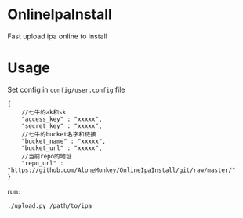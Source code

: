 # OnlineIpaInstall
Fast upload ipa online to install

# Usage

Set config in `config/user.config` file

```
{
    //七牛的ak和sk
	"access_key" : "xxxxx",   
	"secret_key" : "xxxxx",
    //七牛的bucket名字和链接
	"bucket_name" : "xxxxx",
	"bucket_url" : "xxxxx",
    //当前repo的地址
	"repo_url" : "https://github.com/AloneMonkey/OnlineIpaInstall/git/raw/master/"
}
```

run:

```
./upload.py /path/to/ipa
```